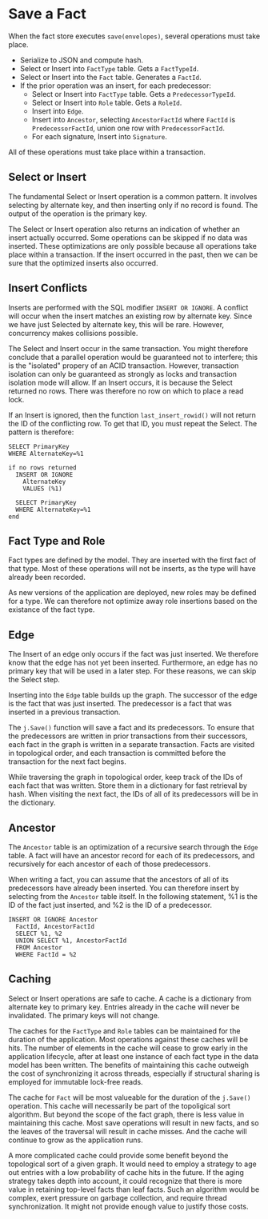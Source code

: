 # Save a Fact

When the fact store executes `save(envelopes)`, several operations must take place.

- Serialize to JSON and compute hash.
- Select or Insert into `FactType` table. Gets a `FactTypeId`.
- Select or Insert into the `Fact` table. Generates a `FactId`.
- If the prior operation was an insert, for each predecessor:
  - Select or Insert into `FactType` table. Gets a `PredecessorTypeId`.
  - Select or Insert into `Role` table. Gets a `RoleId`.
  - Insert into `Edge`.
  - Insert into `Ancestor`, selecting `AncestorFactId` where `FactId` is `PredecessorFactId`, union one row with `PredecessorFactId`.
  - For each signature, Insert into `Signature`.

All of these operations must take place within a transaction.

## Select or Insert

The fundamental Select or Insert operation is a common pattern.
It involves selecting by alternate key, and then inserting only if no record is found.
The output of the operation is the primary key.

The Select or Insert operation also returns an indication of whether an insert actually occurred.
Some operations can be skipped if no data was inserted.
These optimizations are only possible because all operations take place within a transaction.
If the insert occurred in the past, then we can be sure that the optimized inserts also occurred.

## Insert Conflicts

Inserts are performed with the SQL modifier `INSERT OR IGNORE`.
A conflict will occur when the insert matches an existing row by alternate key.
Since we have just Selected by alternate key, this will be rare.
However, concurrency makes collisions possible.

The Select and Insert occur in the same transaction.
You might therefore conclude that a parallel operation would be guaranteed not to interfere; this is the "isolated" propery of an ACID transaction.
However, transaction isolation can only be guaranteed as strongly as locks and transaction isolation mode will allow.
If an Insert occurs, it is because the Select returned no rows.
There was therefore no row on which to place a read lock.

If an Insert is ignored, then the function `last_insert_rowid()` will not return the ID of the conflicting row.
To get that ID, you must repeat the Select.
The pattern is therefore:

```
SELECT PrimaryKey
WHERE AlternateKey=%1

if no rows returned
  INSERT OR IGNORE
    AlternateKey
    VALUES (%1)

  SELECT PrimaryKey
  WHERE AlternateKey=%1
end
```

## Fact Type and Role

Fact types are defined by the model.
They are inserted with the first fact of that type.
Most of these operations will not be inserts, as the type will have already been recorded.

As new versions of the application are deployed, new roles may be defined for a type.
We can therefore not optimize away role insertions based on the existance of the fact type.

## Edge

The Insert of an edge only occurs if the fact was just inserted.
We therefore know that the edge has not yet been inserted.
Furthermore, an edge has no primary key that will be used in a later step.
For these reasons, we can skip the Select step.

Inserting into the `Edge` table builds up the graph.
The successor of the edge is the fact that was just inserted.
The predecessor is a fact that was inserted in a previous transaction.

The `j.Save()` function will save a fact and its predecessors.
To ensure that the predecessors are written in prior transactions from their successors, each fact in the graph is written in a separate transaction.
Facts are visited in topological order, and each transaction is committed before the transaction for the next fact begins.

While traversing the graph in topological order, keep track of the IDs of each fact that was written.
Store them in a dictionary for fast retrieval by hash.
When visiting the next fact, the IDs of all of its predecessors will be in the dictionary.

## Ancestor

The `Ancestor` table is an optimization of a recursive search through the `Edge` table.
A fact will have an ancestor record for each of its predecessors, and recursively for each ancestor of each of those predecessors.

When writing a fact, you can assume that the ancestors of all of its predecessors have already been inserted.
You can therefore insert by selecting from the `Ancestor` table itself.
In the following statement, %1 is the ID of the fact just inserted, and %2 is the ID of a predecessor.

```
INSERT OR IGNORE Ancestor
  FactId, AncestorFactId
  SELECT %1, %2
  UNION SELECT %1, AncestorFactId
  FROM Ancestor
  WHERE FactId = %2
```

## Caching

Select or Insert operations are safe to cache.
A cache is a dictionary from alternate key to primary key.
Entries already in the cache will never be invalidated.
The primary keys will not change.

The caches for the `FactType` and `Role` tables can be maintained for the duration of the application.
Most operations against these caches will be hits.
The number of elements in the cache will cease to grow early in the application lifecycle, after at least one instance of each fact type in the data model has been written.
The benefits of maintaining this cache outweigh the cost of synchronizing it across threads, especially if structural sharing is employed for immutable lock-free reads.

The cache for `Fact` will be most valueable for the duration of the `j.Save()` operation.
This cache will necessarily be part of the topoligical sort algorithm.
But beyond the scope of the fact graph, there is less value in maintaining this cache.
Most save operations will result in new facts, and so the leaves of the traversal will result in cache misses.
And the cache will continue to grow as the application runs.

A more complicated cache could provide some benefit beyond the topological sort of a given graph.
It would need to employ a strategy to age out entries with a low probability of cache hits in the future.
If the aging strategy takes depth into account, it could recognize that there is more value in retaining top-level facts than leaf facts.
Such an algorithm would be complex, exert pressure on garbage collection, and require thread synchronization.
It might not provide enough value to justify those costs.